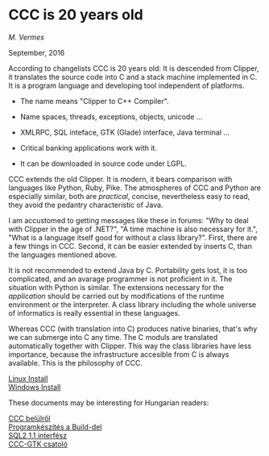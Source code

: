 
# CCC is 20 years old

_M. Vermes_

September, 2016


  
According to changelists CCC is 20 years old: It is descended from Clipper, it
translates the source code into C and a stack machine implemented in C. It is
a program language and developing tool independent of platforms.

  * The name means "Clipper to C++ Compiler". 

  * Name spaces, threads, exceptions, objects, unicode ... 

  * XMLRPC, SQL inteface, GTK (Glade) interface, Java terminal ... 

  * Critical banking applications work with it. 

  * It can be downloaded in source code under LGPL. 

CCC extends the old Clipper. It is modern, it bears
comparison with languages like Python, Ruby, Pike. The atmospheres of CCC and
Python are especially similar, both are _practical_, concise, nevertheless
easy to read, they avoid the pedantry characteristic of Java.

I am accustomed to getting messages like these in forums: "Why to deal with
Clipper in the age of .NET?", "A time machine is also necessary for it.",
"What is a language itself good for without a class library?". First, there are
a few things in CCC. Second, it can be easier extended by inserts C, than the
languages mentioned above.

It is not recommended to extend Java by C. Portability gets lost, it is too
complicated, and an avarage programmer is not proficient in it. The situation
with Python is similar. The extensions necessary for the _application_ should
be carried out by modifications of the runtime environment or the interpreter. 
A class library including the whole universe of informatics is really essential
in these languages.

Whereas CCC (with translation into C) produces native binaries, that's why we
can submerge into C any time. The C moduls are translated automatically
together with Clipper. This way the class libraries have less importance,
because the infrastructure accesible from C is always available. This is the
philosophy of CCC.

[Linux Install](doc/install-linux.md)    
[Windows Install](doc/install-windows.md)    



These documents may be interesting for Hungarian readers:

[CCC belülről](doc/ccc-belulrol.md)    
[Programkészítés a Build-del](ccctools/buildp/build.md)    
[SQL2 1.1 interfész](tools/sql2/sql2.md)    
[CCC-GTK csatoló](gtk/cccgtk.md)    













<!-----------------------------------------------------------------
(it is annoying, that do not exist a common solution for Gollum and GitHub):
Links in Gollum (do not work in GitHub):    
[CCC belülről](doc/ccc-belulrol)    
[Programkészítés a Build-del](ccctools/buildp/build)    
[SQL2 1.1 interfész](tools/sql2/sql2)    
[CCC-GTK csatoló](gtk/cccgtk)    


WikiLink Syntax (do not work in GitHub):  
[[CCC belülről|doc/ccc-belulrol]]    
[[Programkészítés a Build-del|ccctools/buildp/build]]    
[[SQL2 1.1 interfész|tools/sql2/sql2]]    
[[CCC-GTK csatoló|gtk/cccgtk]]    

Links in GitHub (do not work in Gollum):    
------------------------------------------------------------------->
